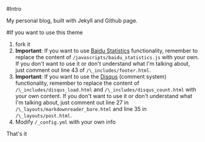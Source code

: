 #Intro

My personal blog, built with Jekyll and Github page.

#If you want to use this theme

1. fork it
2. **Important**: If you want to use [Baidu Statistics][baiduTongji] functionality, remember to replace the content of `/javascripts/baidu_statistics.js` with your own. If you don't want to use it or don't understand what I'm talking about, just comment out line 43 of `/\_includes/footer.html`. 
3. **Important**: If you want to use the [Disqus][disqus] (comment system) functionality, remember to replace the content of `/\_includes/disqus_load.html` and `/\_includes/disqus_count.html` with your own content. If you don't want to use it or don't understand what I'm talking about, just comment out line 27 in `/\_layouts/markdownreader_bare.html` and line 35 in `/\_layouts/post.html`.
4. Modify `/_config.yml` with your own info

That's it

[baiduTongji]: http://tongji.baidu.com/web/welcome/login
[disqus]: https://disqus.com/